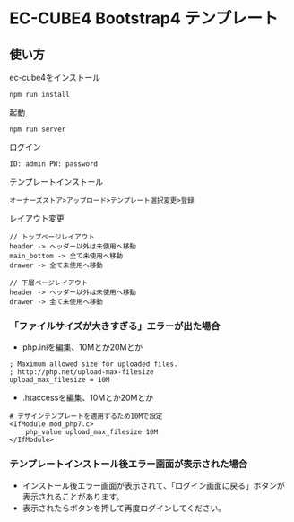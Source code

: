 # EC-CUBE4 Bootstrap4 テンプレート

## 使い方
ec-cube4をインストール
```
npm run install
```

起動
```
npm run server
```

ログイン
```
ID: admin PW: password
```

テンプレートインストール
```
オーナーズストア>アップロード>テンプレート選択変更>登録
```

レイアウト変更
```
// トップページレイアウト
header -> ヘッダー以外は未使用へ移動
main_bottom -> 全て未使用へ移動
drawer -> 全て未使用へ移動

// 下層ページレイアウト
header -> ヘッダー以外は未使用へ移動
drawer -> 全て未使用へ移動
```

### 「ファイルサイズが大きすぎる」エラーが出た場合
- php.iniを編集、10Mとか20Mとか
```
; Maximum allowed size for uploaded files.
; http://php.net/upload-max-filesize
upload_max_filesize = 10M
```

- .htaccessを編集、10Mとか20Mとか
```
# デザインテンプレートを適用するため10Mで設定 
<IfModule mod_php7.c>
    php_value upload_max_filesize 10M
</IfModule>
```

### テンプレートインストール後エラー画面が表示された場合
- インストール後エラー画面が表示されて、「ログイン画面に戻る」ボタンが表示されることがあります。
- 表示されたらボタンを押して再度ログインしてください。